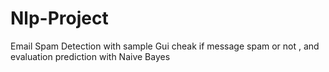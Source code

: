 # Nlp-Project
Email Spam  Detection with sample Gui cheak if message spam or not , and evaluation prediction with Naive Bayes 
